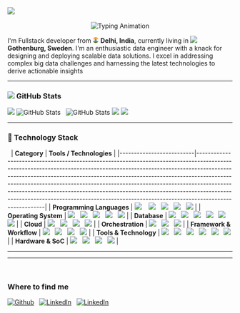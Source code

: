<img src="https://views.whatilearened.today/views/github/allenkallz/README.md.svg?cache=remove" height="25"/>

<p align="center">
  <img src="https://readme-typing-svg.herokuapp.com?font=Fira+Code&pause=1000&color=1F75FE&center=true&vCenter=true&lines=👋+Hello!+I'm+Harpreet;Welcome+to+my+GitHub+Profile!" alt="Typing Animation" width="600" >
</p>

<p> I'm Fullstack developer from <img src="https://github.com/HatScripts/circle-flags/blob/dd5910007aee57e20f1b4350d9ec7cef1bb6dfc9/flags/in.svg" width="13"  /> <b>Delhi, India</b>, currently living in <img src="https://cdn-icons-png.flaticon.com/512/197/197564.png" width="13" /> <b>Gothenburg, Sweden</b>. I'm an enthusiastic data engineer with a knack for designing and deploying scalable data solutions. I excel in addressing complex big data challenges and harnessing the latest technologies to derive actionable insights</p>

---
### <img src='https://media1.giphy.com/media/du3J3cXyzhj75IOgvA/giphy.gif?cid=ecf05e47x2g034i9pzwtzzsd3xgg2w9nr94t4tflbbgo3008&rid=giphy.gif' width='25' />  GitHub Stats
<p>
  <img src="https://github-profile-summary-cards.vercel.app/api/cards/profile-details?username=allenkallz&theme=dracula" />
  <img src="https://github-readme-stats.vercel.app/api?username=allenkallz&show_icons=true&count_private=true" alt="GitHub Stats" width="360"/> &nbsp;
  <img src="https://github-readme-streak-stats.herokuapp.com/?user=allenkallz" alt="GitHub Stats" width="360" />
  <img src="https://stackoverflow-card.vercel.app/?userID=7825115&theme=dracula">
  <img src="https://github-readme-stats.vercel.app/api/top-langs/?username=allenkallz&layout=compact&theme=dracula">
</p>

---
### 🔧 Technology Stack
&nbsp;
| **Category**             | **Tools / Technologies**                                                                                                                                                                                                                                                                                                                                                                                                                                                                                   |
|--------------------------|-------------------------------------------------------------------------------------------------------------------------------------------------------------------------------------------------------------------------------------------------------------------------------------------------------------------------------------------------------------------------------------------------------------------------------------------------------------------------------------------------------------|
| **Programming Languages** | <img src="https://img.shields.io/badge/-Python-3670A0?style=popout&logo=python&logoColor=white&labelColor=555" height="25"/> &nbsp;&nbsp;&nbsp;<img src="https://img.shields.io/badge/-React-black?style=popout&logo=react&logoColor=61dbfb&labelColor=555" height="25"/>&nbsp;&nbsp;&nbsp;<img src="https://img.shields.io/badge/-HTML5-E34F26?style=popout&logo=html5&logoColor=white&labelColor=555" height="25"/>&nbsp;&nbsp;&nbsp;<img src="https://shields.io/badge/-JavaScript-000000?style=popout&logo=JavaScript&logoColor=yellow&labelColor=F0F3E9" height="25"/>&nbsp;&nbsp;&nbsp;<img src="https://shields.io/badge/-Bash_Script-230dbed?style=popout&logo=gnu-bash&logoColor=white&labelColor=black" height="25" /> |
| **Operating System**      | <img src="https://custom-icon-badges.demolab.com/badge/OS-Windows-0078D6.svg?logo=windows11&logoColor=white&style=popout"  height="25" />&nbsp;&nbsp;&nbsp;<img src="https://img.shields.io/badge/OS-Ubuntu-E95420.svg?logo=ubuntu&style=popout"  height="25" />&nbsp;&nbsp;&nbsp;<img src="https://img.shields.io/badge/OS-Linux-informational?style=flat&logo=linux&logoColor=white&color=2bbc8a"  height="25" />&nbsp;&nbsp;&nbsp;<img src="https://img.shields.io/badge/OS-LinuxCNC-informational?style=flat&logo=linux&logoColor=white&color=2bbc8a"  height="25" />&nbsp;&nbsp;&nbsp;<img src="https://img.shields.io/badge/OS-Yocto-informational?style=flat&logo=linux&logoColor=white&color=2bbc8a" height="25" /> |
| **Database**              | <img src="https://img.shields.io/badge/-MongoDB-13aa52?style=popout&logo=mongodb&labelColor=555"  height="25" />&nbsp;&nbsp;&nbsp;<img src="https://img.shields.io/badge/PostgreSQL-316192.svg?style=popout&logo=PostgreSQL&logoColor=black&labelColor=FFFFFF"  height="25" />&nbsp;&nbsp;&nbsp;<img src="https://img.shields.io/badge/PostGIS-3670A0.svg?style=popout&logo=PostgreSQL&logoColor=white&labelColor=555"  height="25" />&nbsp;&nbsp;&nbsp;<img src="https://img.shields.io/badge/-MySQL-00758F?style=popout&logo=mysql&logoColor=white&labelColor=black"  height="25" />&nbsp;&nbsp;&nbsp;<img src="https://img.shields.io/badge/Amazon%20DynamoDB-4053D6?style=popout&logo=Amazon%20DynamoDB&logoColor=white&labelColor=555"  height="25" />&nbsp;&nbsp;&nbsp;<img src="https://img.shields.io/badge/Cassandra-1287B1?style=popout&logo=apache%20cassandra&logoColor=white&labelColor=555" height="25"/> |
| **Cloud**                 | <img src="https://img.shields.io/badge/-Google_Cloud-1a73e8?style=popout&logo=google-cloud&logoColor=white&labelColor=555"  height="25" />&nbsp;&nbsp;&nbsp;<img src="https://img.shields.io/badge/-Amazon-232F3E?style=popout&logo=amazon-web-services&logoColor=yellow&labelColor=555"  height="25" />&nbsp;&nbsp;&nbsp;<img src="https://img.shields.io/badge/microsoft%20azure-0089D6?style=popout&logo=microsoft-azure&labelColor=555"  height="25" />&nbsp;&nbsp;&nbsp;<img src="https://img.shields.io/badge/-Heroku-430098?style=popout&logo=heroku&logoColor=white&labelColor=555" height="25" /> |
| **Orchestration**         | <img src="https://img.shields.io/badge/-Docker-230dbed?style=popout&logo=docker&logoColor=white&labelColor=555"  height="25" />&nbsp;&nbsp;&nbsp;<img src="https://img.shields.io/badge/Kubernetes-326CE5.svg?style=popout&logo=Kubernetes&logoColor=white&labelColor=555"  height="25" />&nbsp;&nbsp;&nbsp;<img src="https://img.shields.io/badge/Terraform-326CE5.svg?style=popout&logo=Terraform&logoColor=white&labelColor=555" height="25" /> |
| **Framework & Workflow**   | <img src="https://img.shields.io/badge/-Airflow-326CE5?style=popout&logo=apache-airflow&logoColor=red&labelColor=F0F3E9"  height="25" />&nbsp;&nbsp;&nbsp;<img src="https://img.shields.io/badge/-Django-13aa52?style=popout&logo=django&logoColor=F0F3E9&labelColor=black"  height="25" />&nbsp;&nbsp;&nbsp;<img src="https://img.shields.io/badge/-Flask-blue?style=popout&logo=flask&logoColor=F0F3E9&labelColor=black"  height="25" />&nbsp;&nbsp;&nbsp;<img src="https://img.shields.io/badge/-FastAPI-black?style=popout&logo=fastapi&logoColor=black&labelColor=F0F3E9" height="25" /> |
| **Tools & Technology**     | <img src="https://img.shields.io/badge/-Git-F05032?style=popout&logo=git&logoColor=white&labelColor=black"  height="25" />&nbsp;&nbsp;&nbsp;<img src="https://img.shields.io/badge/-Github_Actions-black?style=popout&logo=github-actions&logoColor=blue&labelColor=F0F3E9"  height="25" />&nbsp;&nbsp;&nbsp;<img src="https://img.shields.io/badge/-Github_Runner-blue?style=popout&logo=github-actions&logoColor=blue&labelColor=F0F3E9"  height="25" />&nbsp;&nbsp;&nbsp;<img src="https://img.shields.io/badge/-PyCharm-D0F18E?style=popout&logo=pycharm&logoColor=white&labelColor=black"  height="25" />&nbsp;&nbsp;&nbsp;<img src="https://custom-icon-badges.demolab.com/badge/-VS_Code-black?style=popout&logo=vsc&logoColor=white&color=2bbc8a&labelColor=black"  height="25" />&nbsp;&nbsp;&nbsp;<img src="https://img.shields.io/badge/-Vim-019733?style=popout&logo=vim&logoColor=019733&labelColor=F0F3E9" height="25" /> |
| **Hardware & SoC**         | <img src="https://img.shields.io/badge/-Raspberry-F05032?style=popout&logo=Raspberry-pi&logoColor=red&labelColor=F0F3E9"  height="25" />&nbsp;&nbsp;&nbsp;<img src="https://img.shields.io/badge/-Arduino-1287B1?style=popout&logo=Arduino&logoColor=1287B1&labelColor=F0F3E9"  height="25" />&nbsp;&nbsp;&nbsp;<img src="https://img.shields.io/badge/-Renesas_R_Car_M3-1287B1?style=popout&logo="  height="25" />&nbsp;&nbsp;&nbsp;<img src="https://img.shields.io/badge/-Renesas_R_Car_H3-1287B1?style=popout&logo=" height="25" /> |

---
<!--START_SECTION:badges-->
<!--END_SECTION:badges-->
---
&nbsp;
### Where to find me
  <p>
    <a href="https://github.com/allenkallz" target="_blank"><img alt="Github" src="https://img.shields.io/badge/GitHub-%2312100E.svg?&style=for-the-badge&logo=Github&logoColor=white&labelColor=555" /></a> &nbsp;
    <a href="https://www.linkedin.com/in/allenkallz/" target="_blank"><img alt="LinkedIn" src="https://img.shields.io/badge/linkedin-%230077B5.svg?&style=for-the-badge&logo=linkedin&logoColor=white&labelColor=555" /></a> &nbsp;
    <a href="https://stackoverflow.com/users/7825115/kallz" target="_blank"><img alt="LinkedIn" src="https://img.shields.io/badge/stackoverflow-black.svg?&style=for-the-badge&logo=stackoverflow&logoColor=f48024&labelColor=F0F3E9" /></a> &nbsp;
  </p>
